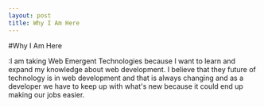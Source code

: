 ```yaml
---
layout: post
title: Why I Am Here
---
```


#Why I Am Here

:I am taking Web Emergent Technologies because I want to learn and expand my knowledge
about web development. I believe that they future of technology is in web development and 
that is always changing and as a developer we have to keep up with what's new because
it could end up making our jobs easier. 
